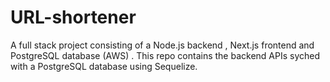 # URL-shortener
A full stack project consisting of a Node.js backend , Next.js frontend and PostgreSQL database (AWS)
. This repo contains the backend APIs syched with a PostgreSQL database using Sequelize.
